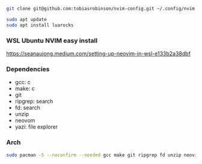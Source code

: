 ```bash
git clone git@github.com:tobiasrobinson/nvim-config.git ~/.config/nvim && nvim
```

```bash
sudo apt update
sudo apt install luarocks
```

### WSL Ubuntu NVIM easy install

https://seanaujong.medium.com/setting-up-neovim-in-wsl-e133b2a38dbf

### Dependencies

- gcc: c
- make: c
- git
- ripgrep: search
- fd: search
- unzip
- neovom
- yazi: file explorer

### Arch

```bash
sudo pacman -S --noconfirm --needed gcc make git ripgrep fd unzip neovim
```

